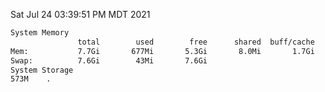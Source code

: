 Sat Jul 24 03:39:51 PM MDT 2021
```bash
System Memory
               total        used        free      shared  buff/cache   available
Mem:           7.7Gi       677Mi       5.3Gi       8.0Mi       1.7Gi       6.7Gi
Swap:          7.6Gi        43Mi       7.6Gi
System Storage
573M	.
```
